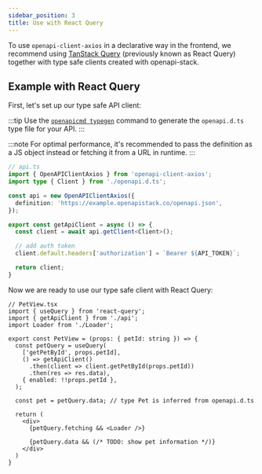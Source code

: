 ```yaml
---
sidebar_position: 3
title: Use with React Query
---
```


To use `openapi-client-axios` in a declarative way in the frontend, we recommend using [TanStack Query](https://tanstack.com/query/latest) (previously known as React Query) together with type safe clients created with openapi-stack.

## Example with React Query

First, let's set up our type safe API client:

:::tip
Use the [`openapicmd typegen`](/docs/openapicmd/typegen/) command to generate the `openapi.d.ts` type file for your API.
:::

:::note
For optimal performance, it's recommended to pass the definition as a JS object instead or fetching it from a URL in runtime.
:::

```ts
// api.ts
import { OpenAPIClientAxios } from 'openapi-client-axios';
import type { Client } from './openapi.d.ts';

const api = new OpenAPIClientAxios({
  definition: 'https://example.openapistack.co/openapi.json',
});

export const getApiClient = async () => {
  const client = await api.getClient<Client>();

  // add auth token
  client.default.headers['authorization'] = `Bearer ${API_TOKEN}`;

  return client;
}
```

Now we are ready to use our type safe client with React Query:

```tsx
// PetView.tsx
import { useQuery } from 'react-query';
import { getApiClient } from './api';
import Loader from './Loader';

export const PetView = (props: { petId: string }) => {
  const petQuery = useQuery(
    ['getPetById', props.petId],
    () => getApiClient()
      .then(client => client.getPetById(props.petId))
      .then(res => res.data),
    { enabled: !!props.petId },
  );

  const pet = petQuery.data; // type Pet is inferred from openapi.d.ts

  return (
    <div>
      {petQuery.fetching && <Loader />} 

      {petQuery.data && (/* TODO: show pet information */)}
    </div>
  )
}
```